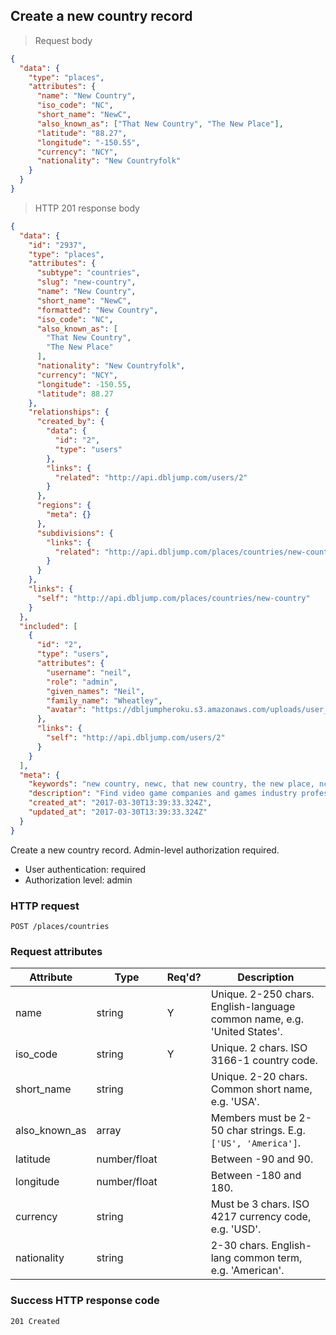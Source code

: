 ## <a name="countries_create"></a>Create a new country record

> Request body

```JSON
{
  "data": {
    "type": "places",
    "attributes": {
      "name": "New Country",
      "iso_code": "NC",
      "short_name": "NewC",
      "also_known_as": ["That New Country", "The New Place"],
      "latitude": "88.27",
      "longitude": "-150.55",
      "currency": "NCY",
      "nationality": "New Countryfolk"
    }
  }
}
```

> HTTP 201 response body

```JSON
{
  "data": {
    "id": "2937",
    "type": "places",
    "attributes": {
      "subtype": "countries",
      "slug": "new-country",
      "name": "New Country",
      "short_name": "NewC",
      "formatted": "New Country",
      "iso_code": "NC",
      "also_known_as": [
        "That New Country",
        "The New Place"
      ],
      "nationality": "New Countryfolk",
      "currency": "NCY",
      "longitude": -150.55,
      "latitude": 88.27
    },
    "relationships": {
      "created_by": {
        "data": {
          "id": "2",
          "type": "users"
        },
        "links": {
          "related": "http://api.dbljump.com/users/2"
        }
      },
      "regions": {
        "meta": {}
      },
      "subdivisions": {
        "links": {
          "related": "http://api.dbljump.com/places/countries/new-country/subdivisions"
        }
      }
    },
    "links": {
      "self": "http://api.dbljump.com/places/countries/new-country"
    }
  },
  "included": [
    {
      "id": "2",
      "type": "users",
      "attributes": {
        "username": "neil",
        "role": "admin",
        "given_names": "Neil",
        "family_name": "Wheatley",
        "avatar": "https://dbljumpheroku.s3.amazonaws.com/uploads/user_avatar/2/1703301240.jpg"
      },
      "links": {
        "self": "http://api.dbljump.com/users/2"
      }
    }
  ],
  "meta": {
    "keywords": "new country, newc, that new country, the new place, nc, new countryfolk, country, place, dbljump, video games, pc games, gaming",
    "description": "Find video game companies and games industry professionals from New Country at Dbljump.",
    "created_at": "2017-03-30T13:39:33.324Z",
    "updated_at": "2017-03-30T13:39:33.324Z"
  }
}
```

Create a new country record. Admin-level authorization required.

* User authentication: required
* Authorization level: admin

### HTTP request

`POST /places/countries`

### Request attributes

Attribute | Type | Req'd? | Description
--------- | ---- | ------ | -----------
name | string | Y | Unique. 2-250 chars. English-language common name, e.g. 'United States'.
iso_code | string | Y | Unique. 2 chars. ISO 3166-1 country code.
short_name | string | | Unique. 2-20 chars. Common short name, e.g. 'USA'.
also_known_as | array | | Members must be 2-50 char strings. E.g. `['US', 'America']`.
latitude | number/float | | Between -90 and 90.
longitude | number/float | | Between -180 and 180.
currency | string | | Must be 3 chars. ISO 4217 currency code, e.g. 'USD'.
nationality | string | | 2-30 chars. English-lang common term, e.g. 'American'.

### Success HTTP response code

`201 Created`
